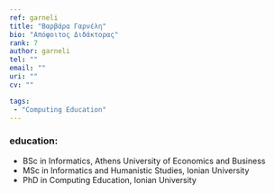 ```yaml
---
ref: garneli
title: "Βαρβάρα Γαρνέλη"
bio: "Απόφοιτος Διδάκτορας"
rank: 7
author: garneli
tel: ""
email: ""
uri: ""
cv: ""

tags:
 - "Computing Education"
---
```


### education:
 - BSc in Informatics, Athens University of Economics and Business
 - MSc in Informatics and Humanistic Studies, Ionian University
 - PhD in Computing Education, Ionian University 
